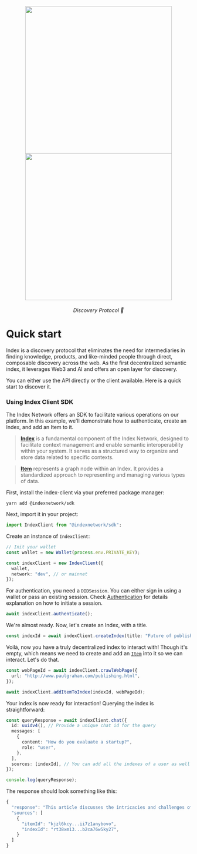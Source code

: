 <h1 align="center">
    <a href="https://index.network/#gh-light-mode-only">
    <img style="width:400px" src="https://index.network/images/IndexNetworkLogo.png">
    </a>
    <a href="https://index.network/#gh-dark-mode-only">
    <img style="width:400px" src="https://index.network/images/IndexNetworkLogo-white.png">
    </a>
</h1>
<p align="center">
  <i align="center">Discovery Protocol 🚀</i>
</p>

# Quick start

Index is a discovery protocol that eliminates the need for intermediaries in finding knowledge, products, and like-minded people through direct, composable discovery across the web. As the first decentralized semantic index, it leverages Web3 and AI and offers an open layer for discovery.

You can either use the API directly or the client available. Here is a quick start to discover it.

### Using Index Client SDK

The Index Network offers an SDK to facilitate various operations on our platform. In this example, we'll demonstrate how to authenticate, create an Index, and add an Item to it.

> [**Index**](https://docs.index.network/docs/getting-started/data-models#index) is a fundamental component of the Index Network, designed to facilitate context management and enable semantic interoperability within your system. It serves as a structured way to organize and store data related to specific contexts.

> [**Item**](https://docs.index.network/docs/getting-started/data-models#indexitem) represents a graph node within an Index. It provides a standardized approach to representing and managing various types of data.

First, install the index-client via your preferred package manager:

`yarn add @indexnetwork/sdk`

Next, import it in your project:

```typescript
import IndexClient from "@indexnetwork/sdk";
```

Create an instance of `IndexClient`:

```typescript
// Init your wallet
const wallet = new Wallet(process.env.PRIVATE_KEY);

const indexClient = new IndexClient({
  wallet,
  network: "dev", // or mainnet
});
```

For authentication, you need a `DIDSession`. You can either sign in using a wallet or pass an existing session. Check [Authentication](../api-reference/identity/authentication.md) for details explanation on how to initiate a session.

```typescript
await indexClient.authenticate();
```

We're almost ready. Now, let's create an Index, with a title.

```typescript
const indexId = await indexClient.createIndex(title: "Future of publishing");
```

Voilà, now you have a truly decentralized index to interact with! Though it's empty, which means we need to create and add an [`Item`](../api-reference/indexing/item.md) into it so we can interact. Let's do that.

```typescript
const webPageId = await indexClient.crawlWebPage({
  url: "http://www.paulgraham.com/publishing.html",
});

await indexClient.addItemToIndex(indexId, webPageId);
```

Your index is now ready for interaction! Querying the index is straightforward:

```typescript
const queryResponse = await indexClient.chat({
  id: uuidv4(), // Provide a unique chat id for the query
  messages: [
    {
      content: "How do you evaluate a startup?",
      role: "user",
    },
  ],
  sources: [indexId], // You can add all the indexes of a user as well
});

console.log(queryResponse);
```

The response should look something like this:

```typescript
{
  "response": "This article discusses the intricacies and challenges of publishing ... strategies for successful online publishing."
  "sources": [
    {
      "itemId": "kjzl6kcy...ii7z1anybovo",
      "indexId": "rt38xm13...b2ca76w5ky27",
    }
  ]
}
```
